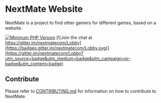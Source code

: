 # NextMate Website

NextMate is a project to find other gamers for different games, based on a website.

[![Minimum PHP Version](https://img.shields.io/badge/php-%3E%3D%207.1-8892BF.svg?style=flat-square)](https://php.net/)
[![Join the chat at https://gitter.im/nextmatecom/Lobby](https://badges.gitter.im/nextmatecom/Lobby.svg)](https://gitter.im/nextmatecom/Lobby?utm_source=badge&utm_medium=badge&utm_campaign=pr-badge&utm_content=badge)


## Contribute

Please refer to [CONTRIBUTING.md](https://github.com/Next-Mate/next-mate/blob/master/CONTRIBUTING.md) for information on how to contribute to NextMate.